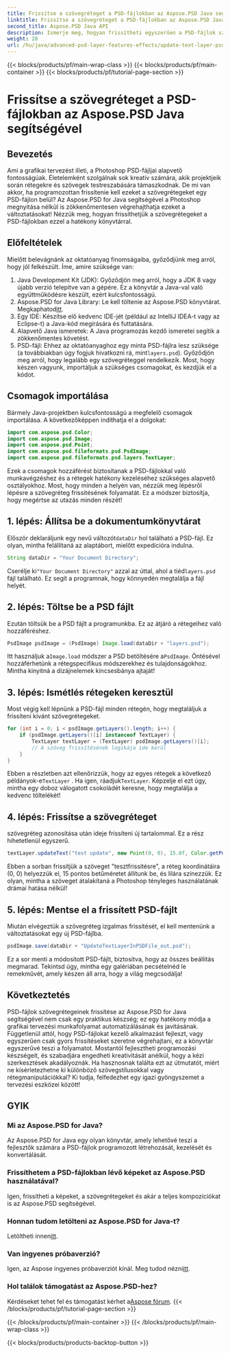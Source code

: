 ```yaml
---
title: Frissítse a szövegréteget a PSD-fájlokban az Aspose.PSD Java segítségével
linktitle: Frissítse a szövegréteget a PSD-fájlokban az Aspose.PSD Java segítségével
second_title: Aspose.PSD Java API
description: Ismerje meg, hogyan frissítheti egyszerűen a PSD-fájlok szövegrétegeit az Aspose.PSD for Java segítségével. Kövesse lépésenkénti útmutatónkat a zökkenőmentes szövegszerkesztéshez.
weight: 28
url: /hu/java/advanced-psd-layer-features-effects/update-text-layer-psd-files/
---
```


{{< blocks/products/pf/main-wrap-class >}}
{{< blocks/products/pf/main-container >}}
{{< blocks/products/pf/tutorial-page-section >}}

# Frissítse a szövegréteget a PSD-fájlokban az Aspose.PSD Java segítségével

## Bevezetés
Ami a grafikai tervezést illeti, a Photoshop PSD-fájljai alapvető fontosságúak. Életelemként szolgálnak sok kreatív számára, akik projektjeik során rétegekre és szövegek testreszabására támaszkodnak. De mi van akkor, ha programozottan frissítenie kell ezeket a szövegrétegeket egy PSD-fájlon belül? Az Aspose.PSD for Java segítségével a Photoshop megnyitása nélkül is zökkenőmentesen végrehajthatja ezeket a változtatásokat! Nézzük meg, hogyan frissíthetjük a szövegrétegeket a PSD-fájlokban ezzel a hatékony könyvtárral.
## Előfeltételek
Mielőtt belevágnánk az oktatóanyag finomságaiba, győződjünk meg arról, hogy jól felkészült. Íme, amire szüksége van:
1. Java Development Kit (JDK): Győződjön meg arról, hogy a JDK 8 vagy újabb verzió telepítve van a gépére. Ez a könyvtár a Java-val való együttműködésre készült, ezért kulcsfontosságú.
2. Aspose.PSD for Java Library: Le kell töltenie az Aspose.PSD könyvtárat. Megkaphatod[itt](https://releases.aspose.com/psd/java/). 
3. Egy IDE: Készítse elő kedvenc IDE-jét (például az IntelliJ IDEA-t vagy az Eclipse-t) a Java-kód megírására és futtatására.
4. Alapvető Java ismeretek: A Java programozás kezdő ismeretei segítik a zökkenőmentes követést.
5.  PSD-fájl: Ehhez az oktatóanyaghoz egy minta PSD-fájlra lesz szüksége (a továbbiakban úgy fogjuk hivatkozni rá, mint`layers.psd`). Győződjön meg arról, hogy legalább egy szövegréteggel rendelkezik.
Most, hogy készen vagyunk, importáljuk a szükséges csomagokat, és kezdjük el a kódot.
## Csomagok importálása
Bármely Java-projektben kulcsfontosságú a megfelelő csomagok importálása. A következőképpen indíthatja el a dolgokat:
```java
import com.aspose.psd.Color;
import com.aspose.psd.Image;
import com.aspose.psd.Point;
import com.aspose.psd.fileformats.psd.PsdImage;
import com.aspose.psd.fileformats.psd.layers.TextLayer;
```
Ezek a csomagok hozzáférést biztosítanak a PSD-fájlokkal való munkavégzéshez és a rétegek hatékony kezeléséhez szükséges alapvető osztályokhoz.
Most, hogy minden a helyén van, nézzük meg lépésről lépésre a szövegréteg frissítésének folyamatát. Ez a módszer biztosítja, hogy megértse az utazás minden részét!
## 1. lépés: Állítsa be a dokumentumkönyvtárat
Először deklaráljunk egy nevű változót`dataDir` hol található a PSD-fájl. Ez olyan, mintha felállítaná az alaptábort, mielőtt expedícióra indulna.
```java
String dataDir = "Your Document Directory";
```
 Cserélje ki`"Your Document Directory"` azzal az úttal, ahol a tiéd`layers.psd` fájl található. Ez segít a programnak, hogy könnyedén megtalálja a fájl helyét.
## 2. lépés: Töltse be a PSD fájlt
Ezután töltsük be a PSD fájlt a programunkba. Ez az átjáró a rétegeihez való hozzáféréshez.
```java
PsdImage psdImage = (PsdImage) Image.load(dataDir + "layers.psd");
```
 Itt használjuk a`Image.load` módszer a PSD betöltésére a`PsdImage`. Öntésével hozzáférhetünk a rétegspecifikus módszerekhez és tulajdonságokhoz. Mintha kinyitná a dizájnelemek kincsesbánya ajtaját!
## 3. lépés: Ismétlés rétegeken keresztül
Most végig kell lépnünk a PSD-fájl minden rétegén, hogy megtaláljuk a frissíteni kívánt szövegrétegeket. 
```java
for (int i = 0; i < psdImage.getLayers().length; i++) {
    if (psdImage.getLayers()[i] instanceof TextLayer) {
        TextLayer textLayer = (TextLayer) psdImage.getLayers()[i];
        // A szöveg frissítésének logikája ide kerül
    }
}
```
 Ebben a részletben azt ellenőrizzük, hogy az egyes rétegek a következő példányok-e`TextLayer` . Ha igen, ráadjuk`TextLayer`. Képzelje el ezt úgy, mintha egy doboz válogatott csokoládét keresne, hogy megtalálja a kedvenc töltelékét!
## 4. lépés: Frissítse a szövegréteget
szövegréteg azonosítása után ideje frissíteni új tartalommal. Ez a rész hihetetlenül egyszerű.
```java
textLayer.updateText("test update", new Point(0, 0), 15.0f, Color.getPurple());
```
Ebben a sorban frissítjük a szöveget "tesztfrissítésre", a réteg koordinátáira (0, 0) helyezzük el, 15 pontos betűméretet állítunk be, és lilára színezzük. Ez olyan, mintha a szöveget átalakítaná a Photoshop tényleges használatának drámai hatása nélkül!
## 5. lépés: Mentse el a frissített PSD-fájlt
Miután elvégeztük a szövegréteg izgalmas frissítését, el kell mentenünk a változtatásokat egy új PSD-fájlba. 
```java
psdImage.save(dataDir + "UpdateTextLayerInPSDFile_out.psd");
```
Ez a sor menti a módosított PSD-fájlt, biztosítva, hogy az összes beállítás megmarad. Tekintsd úgy, mintha egy galériában pecsételnéd le remekművét, amely készen áll arra, hogy a világ megcsodálja!
## Következtetés
PSD-fájlok szövegrétegeinek frissítése az Aspose.PSD for Java segítségével nem csak egy praktikus készség; ez egy hatékony módja a grafikai tervezési munkafolyamat automatizálásának és javításának. Függetlenül attól, hogy PSD-fájlokat kezelő alkalmazást fejleszt, vagy egyszerűen csak gyors frissítéseket szeretne végrehajtani, ez a könyvtár egyszerűvé teszi a folyamatot. Mostantól fejlesztheti programozási készségeit, és szabadjára engedheti kreativitását anélkül, hogy a kézi szerkesztések akadályoznák.
Ha hasznosnak találta ezt az útmutatót, miért ne kísérletezhetne ki különböző szövegstílusokkal vagy rétegmanipulációkkal? Ki tudja, felfedezhet egy igazi gyöngyszemet a tervezési eszközei között!
## GYIK
### Mi az Aspose.PSD for Java?
Az Aspose.PSD for Java egy olyan könyvtár, amely lehetővé teszi a fejlesztők számára a PSD-fájlok programozott létrehozását, kezelését és konvertálását.
### Frissíthetem a PSD-fájlokban lévő képeket az Aspose.PSD használatával?
Igen, frissítheti a képeket, a szövegrétegeket és akár a teljes kompozíciókat is az Aspose.PSD segítségével.
### Honnan tudom letölteni az Aspose.PSD for Java-t?
 Letöltheti innen[itt](https://releases.aspose.com/psd/java/).
### Van ingyenes próbaverzió?
 Igen, az Aspose ingyenes próbaverziót kínál. Meg tudod nézni[itt](https://releases.aspose.com/).
### Hol találok támogatást az Aspose.PSD-hez?
Kérdéseket tehet fel és támogatást kérhet a[Aspose fórum](https://forum.aspose.com/c/psd/34).
{{< /blocks/products/pf/tutorial-page-section >}}

{{< /blocks/products/pf/main-container >}}
{{< /blocks/products/pf/main-wrap-class >}}

{{< blocks/products/products-backtop-button >}}
